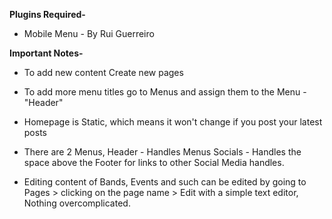 **Plugins Required-**
* Mobile Menu - By Rui Guerreiro

**Important Notes-**
* To add new content Create new pages
* To add more menu titles go to Menus and assign them to the Menu - "Header"
* Homepage is Static, which means it won't change if you post your latest posts
* There are 2 Menus, Header - Handles Menus
Socials - Handles the space above the Footer for links to other Social Media handles.
  
* Editing content of Bands, Events and such can be edited by going to Pages > clicking on the page name > 
  Edit with a simple text editor, Nothing overcomplicated.